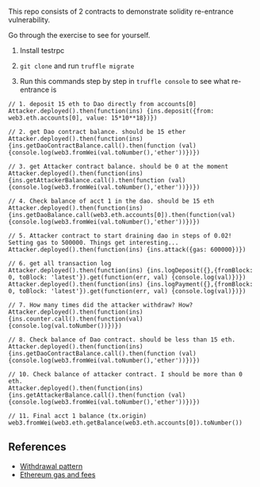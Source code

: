 This repo consists of 2 contracts to demonstrate solidity re-entrance vulnerability.

Go through the exercise to see for yourself.

1. Install testrpc

2. `git clone` and run `truffle migrate`

3.  Run this commands step by step in `truffle console` to see what re-entrance is



```
// 1. deposit 15 eth to Dao directly from accounts[0]
Attacker.deployed().then(function(ins) {ins.deposit({from: web3.eth.accounts[0], value: 15*10**18})})

// 2. get Dao contract balance. should be 15 ether
Attacker.deployed().then(function(ins) {ins.getDaoContractBalance.call().then(function (val) {console.log(web3.fromWei(val.toNumber(),'ether'))})})

// 3. get Attacker contract balance. should be 0 at the moment
Attacker.deployed().then(function(ins) {ins.getAttackerBalance.call().then(function (val) {console.log(web3.fromWei(val.toNumber(),'ether'))})})

// 4. Check balance of acct 1 in the dao. should be 15 eth
Attacker.deployed().then(function(ins) {ins.getDaoBalance.call(web3.eth.accounts[0]).then(function(val) {console.log(web3.fromWei(val.toNumber(),'ether'))})})

// 5. Attacker contract to start draining dao in steps of 0.02! Setting gas to 500000. Things get interesting...
Attacker.deployed().then(function(ins) {ins.attack({gas: 600000})})

// 6. get all transaction log
Attacker.deployed().then(function(ins) {ins.logDeposit({},{fromBlock: 0, toBlock: 'latest'}).get(function(err, val) {console.log(val)})})
Attacker.deployed().then(function(ins) {ins.logPayment({},{fromBlock: 0, toBlock: 'latest'}).get(function(err, val) {console.log(val)})})

// 7. How many times did the attacker withdraw? How?
Attacker.deployed().then(function(ins) {ins.counter.call().then(function(val) {console.log(val.toNumber())})})

// 8. Check balance of Dao contract. should be less than 15 eth.
Attacker.deployed().then(function(ins) {ins.getDaoContractBalance.call().then(function (val) {console.log(web3.fromWei(val.toNumber(),'ether'))})})

// 10. Check balance of attacker contract. I should be more than 0 eth. 
Attacker.deployed().then(function(ins) {ins.getAttackerBalance.call().then(function (val) {console.log(web3.fromWei(val.toNumber(),'ether'))})})

// 11. Final acct 1 balance (tx.origin)
web3.fromWei(web3.eth.getBalance(web3.eth.accounts[0]).toNumber())
```

## References

* [Withdrawal pattern](http://solidity.readthedocs.io/en/develop/common-patterns.html)
* [Ethereum gas and fees](https://www.linkedin.com/pulse/ethereum-gas-nutshell-bernard-peh)